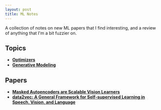 ```yaml
---
layout: post
title: ML Notes
---
```

A collection of notes on new ML papers that I find interesting, and a review of anything that I'm a bit fuzzier on.

## Topics
* [**Optimizers**](/blog/ml_notes/optimizers)
* [**Generative Modeling**](/blog/ml_notes/generative)
<!-- * [**Contrastive Learning**](/blog/ml_notes/contrastive) -->

## Papers
* [**Masked Autoencoders are Scalable Vision Learners**](/blog/ml_notes/masked_autoencoders)
* [**data2vec: A General Framework for Self-supervised Learning in Speech, Vision, and Language**](/blog/ml_notes/data2vec)

